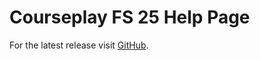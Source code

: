 # Courseplay FS 25 Help Page

For the latest release visit [GitHub](https://github.com/Courseplay/Courseplay_FS25/releases).

